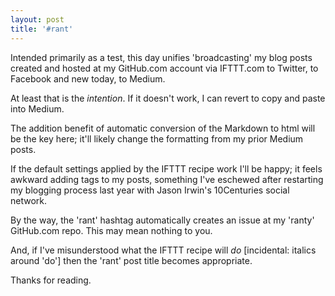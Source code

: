 ```yaml
---
layout: post
title: '#rant'
---
```


Intended primarily as a test, this day unifies 'broadcasting' my blog posts created and hosted at my GitHub.com account via IFTTT.com to Twitter, to Facebook and new today, to Medium.

At least that is the *intention*.  If it doesn't work, I can revert to copy and paste into Medium.

The addition benefit of automatic conversion of the Markdown to html will be the key here; it'll likely change the formatting from my prior Medium posts.

If the default settings applied by the IFTTT recipe work I'll be happy; it feels awkward adding tags to my posts, something I've eschewed after restarting my blogging process last year with Jason Irwin's 10Centuries social network.

By the way, the 'rant' hashtag automatically creates an issue at my 'ranty' GitHub.com repo.  This may mean nothing to you.

And, if I've misunderstood what the IFTTT recipe will *do* [incidental: italics around 'do'] then the 'rant' post title becomes appropriate.

Thanks for reading.
